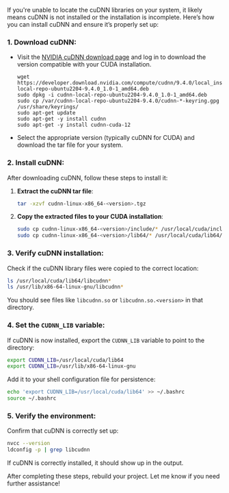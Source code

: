 If you're unable to locate the cuDNN libraries on your system, it likely means cuDNN is not installed or the installation is incomplete. Here’s how you can install cuDNN and ensure it’s properly set up:

### 1. **Download cuDNN**:

- Visit the [NVIDIA cuDNN download page](https://developer.nvidia.com/cudnn) and log in to download the version compatible with your CUDA installation.
  
  ```
  wget https://developer.download.nvidia.com/compute/cudnn/9.4.0/local_installers/cudnn-local-repo-ubuntu2204-9.4.0_1.0-1_amd64.deb
  sudo dpkg -i cudnn-local-repo-ubuntu2204-9.4.0_1.0-1_amd64.deb
  sudo cp /var/cudnn-local-repo-ubuntu2204-9.4.0/cudnn-*-keyring.gpg /usr/share/keyrings/
  sudo apt-get update
  sudo apt-get -y install cudnn
  sudo apt-get -y install cudnn-cuda-12
  ```

- Select the appropriate version (typically cuDNN for CUDA) and download the tar file for your system.

### 2. **Install cuDNN**:

   After downloading cuDNN, follow these steps to install it:

1. **Extract the cuDNN tar file**:
   
   ```bash
   tar -xzvf cudnn-linux-x86_64-<version>.tgz
   ```

2. **Copy the extracted files to your CUDA installation**:
   
   ```bash
   sudo cp cudnn-linux-x86_64-<version>/include/* /usr/local/cuda/include/
   sudo cp cudnn-linux-x86_64-<version>/lib64/* /usr/local/cuda/lib64/
   ```

### 3. **Verify cuDNN installation**:

   Check if the cuDNN library files were copied to the correct location:

```bash
ls /usr/local/cuda/lib64/libcudnn*
ls /usr/lib/x86-64-linux-gnu/libcudnn*
```

   You should see files like `libcudnn.so` or `libcudnn.so.<version>` in that directory.

### 4. **Set the `CUDNN_LIB` variable**:

   If cuDNN is now installed, export the `CUDNN_LIB` variable to point to the directory:

```bash
export CUDNN_LIB=/usr/local/cuda/lib64
export CUDNN_LIB=/usr/lib/x86-64-linux-gnu
```

   Add it to your shell configuration file for persistence:

```bash
echo 'export CUDNN_LIB=/usr/local/cuda/lib64' >> ~/.bashrc
source ~/.bashrc
```

### 5. **Verify the environment**:

   Confirm that cuDNN is correctly set up:

```bash
nvcc --version
ldconfig -p | grep libcudnn
```

   If cuDNN is correctly installed, it should show up in the output.

After completing these steps, rebuild your project. Let me know if you need further assistance!
